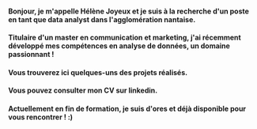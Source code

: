 #### Bonjour, je m'appelle Hélène Joyeux et je suis à la recherche d'un poste en tant que data analyst dans l'agglomération nantaise.
#### Titulaire d'un master en communication et marketing, j'ai récemment développé mes compétences en analyse de données, un domaine passionnant !
#### Vous trouverez ici quelques-uns des projets réalisés.
#### Vous pouvez consulter mon CV sur linkedin.
#### Actuellement en fin de formation, je suis d'ores et déjà disponible pour vous rencontrer ! :)



<!---
Helene-Joyeux/Helene-Joyeux is a ✨ special ✨ repository because its `README.md` (this file) appears on your GitHub profile.
You can click the Preview link to take a look at your changes.
--->
